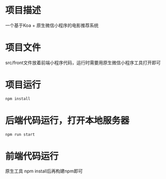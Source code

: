 # 项目描述
一个基于Koa + 原生微信小程序的电影推荐系统
# 项目文件
src/front文件放着前端小程序代码，运行时需要用原生微信小程序工具打开即可
# 项目运行
```sh
npm install
```
# 后端代码运行，打开本地服务器
```sh
npm run start
```
# 前端代码运行
原生工具 npm install后再构建npm即可



